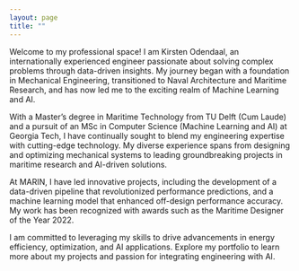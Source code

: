```yaml
---
layout: page
title: ""
---
```


Welcome to my professional space! I am Kirsten Odendaal, an internationally experienced engineer passionate about solving complex problems through data-driven insights. My journey began with a foundation in Mechanical Engineering, transitioned to Naval Architecture and Maritime Research, and has now led me to the exciting realm of Machine Learning and AI.

With a Master’s degree in Maritime Technology from TU Delft (Cum Laude) and a pursuit of an MSc in Computer Science (Machine Learning and AI) at Georgia Tech, I have continually sought to blend my engineering expertise with cutting-edge technology. My diverse experience spans from designing and optimizing mechanical systems to leading groundbreaking projects in maritime research and AI-driven solutions.

At MARIN, I have led innovative projects, including the development of a data-driven pipeline that revolutionized performance predictions, and a machine learning model that enhanced off-design performance accuracy. My work has been recognized with awards such as the Maritime Designer of the Year 2022.

I am committed to leveraging my skills to drive advancements in energy efficiency, optimization, and AI applications. Explore my portfolio to learn more about my projects and passion for integrating engineering with AI.

